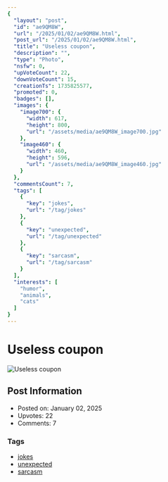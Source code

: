 ```yaml
---
{
  "layout": "post",
  "id": "ae9QM8W",
  "url": "/2025/01/02/ae9QM8W.html",
  "post_url": "/2025/01/02/ae9QM8W.html",
  "title": "Useless coupon",
  "description": "",
  "type": "Photo",
  "nsfw": 0,
  "upVoteCount": 22,
  "downVoteCount": 15,
  "creationTs": 1735825577,
  "promoted": 0,
  "badges": [],
  "images": {
    "image700": {
      "width": 617,
      "height": 800,
      "url": "/assets/media/ae9QM8W_image700.jpg"
    },
    "image460": {
      "width": 460,
      "height": 596,
      "url": "/assets/media/ae9QM8W_image460.jpg"
    }
  },
  "commentsCount": 7,
  "tags": [
    {
      "key": "jokes",
      "url": "/tag/jokes"
    },
    {
      "key": "unexpected",
      "url": "/tag/unexpected"
    },
    {
      "key": "sarcasm",
      "url": "/tag/sarcasm"
    }
  ],
  "interests": [
    "humor",
    "animals",
    "cats"
  ]
}
---
```


# Useless coupon

![Useless coupon](/assets/media/ae9QM8W_image700.jpg)

## Post Information

- Posted on: January 02, 2025
- Upvotes: 22
- Comments: 7

### Tags

- [jokes](/tag/jokes)
- [unexpected](/tag/unexpected)
- [sarcasm](/tag/sarcasm)
